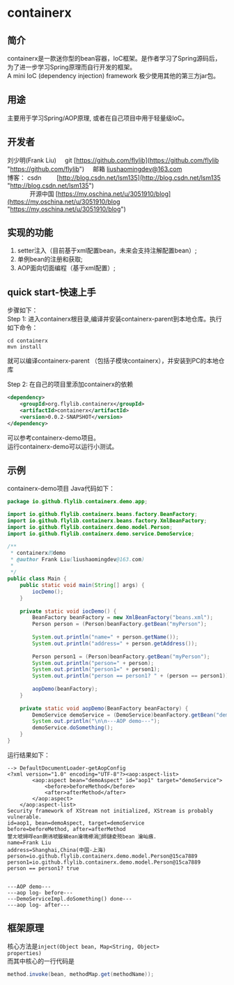 # containerx #
## 简介 ##
containerx是一款迷你型的bean容器，IoC框架。是作者学习了Spring源码后，为了进一步学习Spring原理而自行开发的框架。 <br/>
A mini IoC (dependency injection) framework
极少使用其他的第三方jar包。
## 用途 ##
主要用于学习Spring/AOP原理, 或者在自己项目中用于轻量级IoC。
## 开发者 ##
刘少明(Frank Liu) &nbsp;&nbsp;&nbsp; git [https://github.com/flylib](https://github.com/flylib "https://github.com/flylib")
&nbsp;&nbsp;&nbsp; 邮箱 liushaomingdev@163.com <br/>
博客： csdn &nbsp;&nbsp;&nbsp;&nbsp;&nbsp;&nbsp;&nbsp; [http://blog.csdn.net/lsm135](http://blog.csdn.net/lsm135 "http://blog.csdn.net/lsm135") <br/>&nbsp;&nbsp;&nbsp;&nbsp;&nbsp;&nbsp;&nbsp;&nbsp;&nbsp;&nbsp;&nbsp;&nbsp; 开源中国 [https://my.oschina.net/u/3051910/blog](https://my.oschina.net/u/3051910/blog "https://my.oschina.net/u/3051910/blog")
<br/>

## 实现的功能 ##
1. setter注入（目前基于xml配置bean，未来会支持注解配置bean）;
2. 单例bean的注册和获取;
3. AOP面向切面编程（基于xml配置）;

## quick start-快速上手 ##
步骤如下：<br/>
Step 1: 进入containerx根目录,编译并安装containerx-parent到本地仓库。执行如下命令：<br/>
```shell
cd containerx 
mvn install
```
就可以编译containerx-parent （包括子模块containerx），并安装到PC的本地仓库 <br/>

Step 2: 在自己的项目里添加containerx的依赖
```xml
<dependency>
    <groupId>org.flylib.containerx</groupId>
    <artifactId>containerx</artifactId>
    <version>0.0.2-SNAPSHOT</version>
</dependency>
```

可以参考containerx-demo项目。<br/>
运行containerx-demo可以运行小测试。 <br/>


## 示例 ##
containerx-demo项目 Java代码如下：
```java
package io.github.flylib.containerx.demo.app;

import io.github.flylib.containerx.beans.factory.BeanFactory;
import io.github.flylib.containerx.beans.factory.XmlBeanFactory;
import io.github.flylib.containerx.demo.model.Person;
import io.github.flylib.containerx.demo.service.DemoService;

/**
 * containerx的demo
 * @author Frank Liu(liushaomingdev@163.com)
 *
 */
public class Main {
	public static void main(String[] args) {
		iocDemo();
	}
	
	private static void iocDemo() {
		BeanFactory beanFactory = new XmlBeanFactory("beans.xml");
		Person person = (Person)beanFactory.getBean("myPerson");
		
		System.out.println("name=" + person.getName());
		System.out.println("address=" + person.getAddress());
		
		Person person1 = (Person)beanFactory.getBean("myPerson");
		System.out.println("person=" + person);
		System.out.println("person1=" + person1);
		System.out.println("person == person1? " + (person == person1));
		
		aopDemo(beanFactory);
	}
	
	private static void aopDemo(BeanFactory beanFactory) {
		DemoService demoService = (DemoService)beanFactory.getBean("demoService");
		System.out.println("\n\n---AOP demo---");
		demoService.doSomething();
	}
}

```
运行结果如下：
```log
--> DefaultDocumentLoader-getAopConfig
<?xml version="1.0" encoding="UTF-8"?><aop:aspect-list>
		<aop:aspect bean="demoAspect" id="aop1" target="demoService">
			<before>beforeMethod</before>
			<after>afterMethod</after>
		</aop:aspect>
	</aop:aspect-list>
Security framework of XStream not initialized, XStream is probably vulnerable.
id=aop1, bean=demoAspect, target=demoService
before=beforeMethod, after=afterMethod
鐢ㄤ唬鐞哹ean鍘讳唬鏇縝ean瀹瑰櫒涓師鏈夌殑bean 瀹屾瘯.
name=Frank Liu
address=Shanghai,China(中国-上海)
person=io.github.flylib.containerx.demo.model.Person@15ca7889
person1=io.github.flylib.containerx.demo.model.Person@15ca7889
person == person1? true


---AOP demo---
---aop log- before---
---DemoServiceImpl.doSomething() done---
---aop log- after---
```

## 框架原理 ##
 核心方法是<code>inject(Object bean, Map<String, Object> properties)</code><br/>
而其中核心的一行代码是
```java
method.invoke(bean, methodMap.get(methodName));
```
